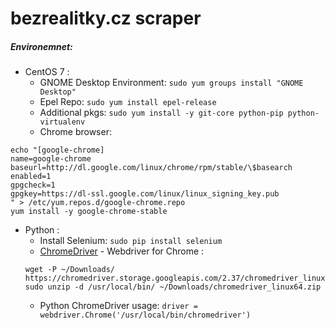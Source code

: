 # bezrealitky.cz scraper

##### Environemnet:
 - CentOS 7 :
   - GNOME Desktop Environment: `sudo yum groups install "GNOME Desktop"`
   - Epel Repo: `sudo yum install epel-release`
   - Additional pkgs: `sudo yum install -y git-core python-pip python-virtualenv`
   - Chrome browser: 
```
echo "[google-chrome]
name=google-chrome
baseurl=http://dl.google.com/linux/chrome/rpm/stable/\$basearch
enabled=1
gpgcheck=1
gpgkey=https://dl-ssl.google.com/linux/linux_signing_key.pub
" > /etc/yum.repos.d/google-chrome.repo
yum install -y google-chrome-stable
```
 - Python :
   - Install Selenium: `sudo pip install selenium`
   - [ChromeDriver](https://sites.google.com/a/chromium.org/chromedriver/downloads) - Webdriver for Chrome : 
   ```
   wget -P ~/Downloads/ https://chromedriver.storage.googleapis.com/2.37/chromedriver_linux64.zip
   sudo unzip -d /usr/local/bin/ ~/Downloads/chromedriver_linux64.zip
   ```
   - Python ChromeDriver usage: `driver = webdriver.Chrome('/usr/local/bin/chromedriver')`
 
